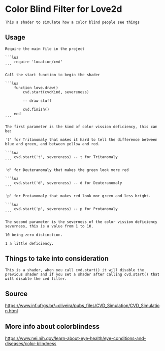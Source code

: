 # Color Blind Filter for Love2d
    
    This a shader to simulate how a color blind people see things

## Usage

    Require the main file in the project

    ```lua
        require 'location/cvd'
    ```

    Call the start function to begin the shader

    ```lua
        function love.draw()
            cvd.start(cvdKind, severeness)

            -- draw stuff

            cvd.finish()
        end
    ```

    The first parameter is the kind of color vission deficiency, this can be:

    't' for Tritanomaly that makes it hard to tell the difference between blue and green, and between yellow and red.

    ```lua
        cvd.start('t', severeness) -- t for Tritanomaly
    ```

    'd' for Deuteranomaly that makes the green look more red

    ```lua
        cvd.start('d', severeness) -- d for Deuteranomaly
    ```

    'p' for Protanomaly that makes red look mor green and less bright.

    ```lua
        cvd.start('p', severeness) -- p for Protanomaly
    ```

    The second parameter is the severness of the color vission deficiency severness, this is a value from 1 to 10. 
    
    10 being zero distinction.

    1 a little deficiency.

## Things to take into consideration

    This is a shader, when you call cvd.start() it will disable the previous shader and if you set a shader after calling cvd.start() that will disable the cvd filter.

## Source
https://www.inf.ufrgs.br/~oliveira/pubs_files/CVD_Simulation/CVD_Simulation.html

## More info about colorblindess
https://www.nei.nih.gov/learn-about-eye-health/eye-conditions-and-diseases/color-blindness


